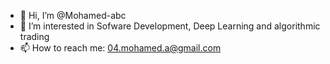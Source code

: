 - 👋 Hi, I’m @Mohamed-abc
- 👀 I’m interested in Sofware Development, Deep Learning and algorithmic trading
- 📫 How to reach me: 04.mohamed.a@gmail.com
